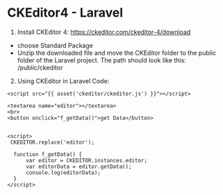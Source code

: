 # CKEditor4 - Laravel

1. Install CKEditor 4:
 https://ckeditor.com/ckeditor-4/download
- choose Standard Package
- Unzip the downloaded file and move the CKEditor folder to the public folder of the Laravel project. The path should look like this: /public/ckeditor
2. Using CKEditor in Laravel Code:
```
<script src="{{ asset('ckeditor/ckeditor.js') }}"></script>

<textarea name="editor"></textarea>
<br>
<button onclick="f_getData()">get Data</button>


<script>
 CKEDITOR.replace('editor');

  function f_getData() {
      var editor = CKEDITOR.instances.editor;
      var editorData = editor.getData();
      console.log(editorData);
  }
</script>
```
